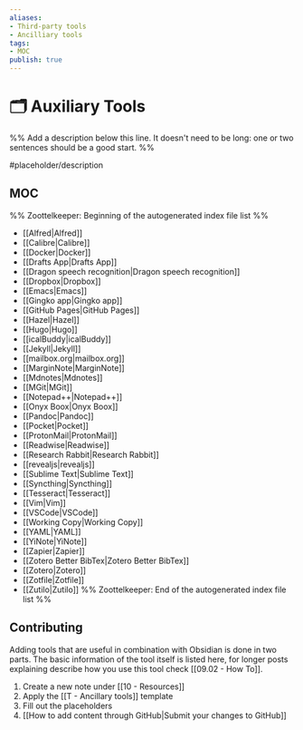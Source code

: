 ```yaml
---
aliases:
- Third-party tools
- Ancilliary tools
tags: 
- MOC
publish: true
---
```


# 🗂️ Auxiliary Tools

%% Add a description below this line. It doesn't need to be long: one or two sentences should be a good start. %%

#placeholder/description

## MOC

%% Zoottelkeeper: Beginning of the autogenerated index file list  %%
-  [[Alfred|Alfred]]
-  [[Calibre|Calibre]]
-  [[Docker|Docker]]
-  [[Drafts App|Drafts App]]
-  [[Dragon speech recognition|Dragon speech recognition]]
-  [[Dropbox|Dropbox]]
-  [[Emacs|Emacs]]
-  [[Gingko app|Gingko app]]
-  [[GitHub Pages|GitHub Pages]]
-  [[Hazel|Hazel]]
-  [[Hugo|Hugo]]
-  [[icalBuddy|icalBuddy]]
-  [[Jekyll|Jekyll]]
-  [[mailbox.org|mailbox.org]]
-  [[MarginNote|MarginNote]]
-  [[Mdnotes|Mdnotes]]
-  [[MGit|MGit]]
-  [[Notepad++|Notepad++]]
-  [[Onyx Boox|Onyx Boox]]
-  [[Pandoc|Pandoc]]
-  [[Pocket|Pocket]]
-  [[ProtonMail|ProtonMail]]
-  [[Readwise|Readwise]]
-  [[Research Rabbit|Research Rabbit]]
-  [[revealjs|revealjs]]
-  [[Sublime Text|Sublime Text]]
-  [[Syncthing|Syncthing]]
-  [[Tesseract|Tesseract]]
-  [[Vim|Vim]]
-  [[VSCode|VSCode]]
-  [[Working Copy|Working Copy]]
-  [[YAML|YAML]]
-  [[YiNote|YiNote]]
-  [[Zapier|Zapier]]
-  [[Zotero Better BibTex|Zotero Better BibTex]]
-  [[Zotero|Zotero]]
-  [[Zotfile|Zotfile]]
-  [[Zutilo|Zutilo]]
%% Zoottelkeeper: End of the autogenerated index file list  %%

## Contributing

Adding tools that are useful in combination with Obsidian is done in two parts. The basic information of the tool itself is listed here, for longer posts explaining describe how you use this tool check [[09.02 - How To]].

1. Create a new note under [[10 - Resources]]
2. Apply the [[T - Ancillary tools]] template
3. Fill out the placeholders
4. [[How to add content through GitHub|Submit your changes to GitHub]]
